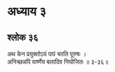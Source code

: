 # अध्याय ३

## श्लोक ३६

अथ केन प्रयुक्तोऽयं पापं चरति पूरुषः ।<br>अनिच्छन्नपि वार्ष्णेय बलादिव नियोजितः ॥ ३-३६॥<br><br>

